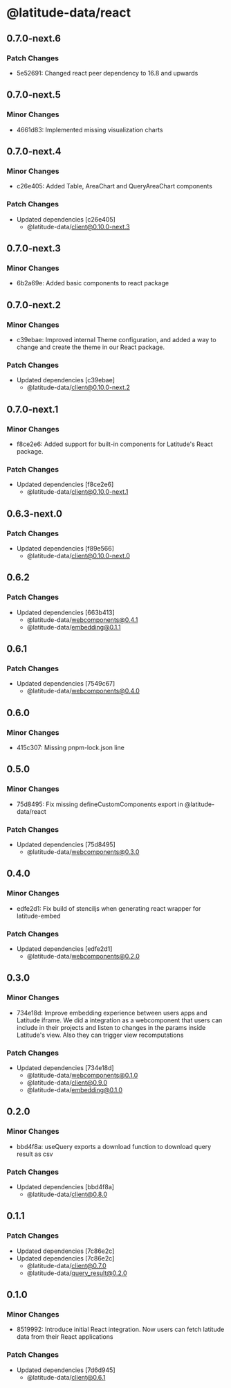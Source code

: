 # @latitude-data/react

## 0.7.0-next.6

### Patch Changes

- 5e52691: Changed react peer dependency to 16.8 and upwards

## 0.7.0-next.5

### Minor Changes

- 4661d83: Implemented missing visualization charts

## 0.7.0-next.4

### Minor Changes

- c26e405: Added Table, AreaChart and QueryAreaChart components

### Patch Changes

- Updated dependencies [c26e405]
  - @latitude-data/client@0.10.0-next.3

## 0.7.0-next.3

### Minor Changes

- 6b2a69e: Added basic components to react package

## 0.7.0-next.2

### Minor Changes

- c39ebae: Improved internal Theme configuration, and added a way to change and create the theme in our React package.

### Patch Changes

- Updated dependencies [c39ebae]
  - @latitude-data/client@0.10.0-next.2

## 0.7.0-next.1

### Minor Changes

- f8ce2e6: Added support for built-in components for Latitude's React package.

### Patch Changes

- Updated dependencies [f8ce2e6]
  - @latitude-data/client@0.10.0-next.1

## 0.6.3-next.0

### Patch Changes

- Updated dependencies [f89e566]
  - @latitude-data/client@0.10.0-next.0

## 0.6.2

### Patch Changes

- Updated dependencies [663b413]
  - @latitude-data/webcomponents@0.4.1
  - @latitude-data/embedding@0.1.1

## 0.6.1

### Patch Changes

- Updated dependencies [7549c67]
  - @latitude-data/webcomponents@0.4.0

## 0.6.0

### Minor Changes

- 415c307: Missing pnpm-lock.json line

## 0.5.0

### Minor Changes

- 75d8495: Fix missing defineCustomComponents export in @latitude-data/react

### Patch Changes

- Updated dependencies [75d8495]
  - @latitude-data/webcomponents@0.3.0

## 0.4.0

### Minor Changes

- edfe2d1: Fix build of stenciljs when generating react wrapper for latitude-embed

### Patch Changes

- Updated dependencies [edfe2d1]
  - @latitude-data/webcomponents@0.2.0

## 0.3.0

### Minor Changes

- 734e18d: Improve embedding experience between users apps and Latitude iframe. We did a integration as a webcomponent that users can include in their projects and listen to changes in the params inside Latitude's view. Also they can trigger view recomputations

### Patch Changes

- Updated dependencies [734e18d]
  - @latitude-data/webcomponents@0.1.0
  - @latitude-data/client@0.9.0
  - @latitude-data/embedding@0.1.0

## 0.2.0

### Minor Changes

- bbd4f8a: useQuery exports a download function to download query result as csv

### Patch Changes

- Updated dependencies [bbd4f8a]
  - @latitude-data/client@0.8.0

## 0.1.1

### Patch Changes

- Updated dependencies [7c86e2c]
- Updated dependencies [7c86e2c]
  - @latitude-data/client@0.7.0
  - @latitude-data/query_result@0.2.0

## 0.1.0

### Minor Changes

- 8519992: Introduce initial React integration. Now users can fetch latitude data from their React applications

### Patch Changes

- Updated dependencies [7d6d945]
  - @latitude-data/client@0.6.1
